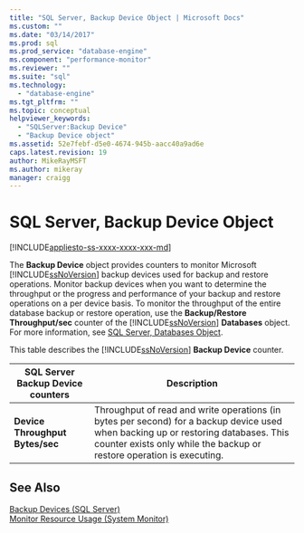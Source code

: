 ```yaml
---
title: "SQL Server, Backup Device Object | Microsoft Docs"
ms.custom: ""
ms.date: "03/14/2017"
ms.prod: sql
ms.prod_service: "database-engine"
ms.component: "performance-monitor"
ms.reviewer: ""
ms.suite: "sql"
ms.technology: 
  - "database-engine"
ms.tgt_pltfrm: ""
ms.topic: conceptual
helpviewer_keywords: 
  - "SQLServer:Backup Device"
  - "Backup Device object"
ms.assetid: 52e7febf-d5e0-4674-945b-aacc40a9ad6e
caps.latest.revision: 19
author: MikeRayMSFT
ms.author: mikeray
manager: craigg
---
```

# SQL Server, Backup Device Object
[!INCLUDE[appliesto-ss-xxxx-xxxx-xxx-md](../../includes/appliesto-ss-xxxx-xxxx-xxx-md.md)]

  The **Backup Device** object provides counters to monitor Microsoft [!INCLUDE[ssNoVersion](../../includes/ssnoversion-md.md)] backup devices used for backup and restore operations. Monitor backup devices when you want to determine the throughput or the progress and performance of your backup and restore operations on a per device basis. To monitor the throughput of the entire database backup or restore operation, use the **Backup/Restore Throughput/sec** counter of the [!INCLUDE[ssNoVersion](../../includes/ssnoversion-md.md)] **Databases** object. For more information, see [SQL Server, Databases Object](../../relational-databases/performance-monitor/sql-server-databases-object.md).  
  
 This table describes the [!INCLUDE[ssNoVersion](../../includes/ssnoversion-md.md)] **Backup Device** counter.  
  
|SQL Server Backup Device counters|Description|  
|---------------------------------------|-----------------|  
|**Device Throughput Bytes/sec**|Throughput of read and write operations (in bytes per second) for a backup device used when backing up or restoring databases. This counter exists only while the backup or restore operation is executing.|  
  
## See Also  
 [Backup Devices &#40;SQL Server&#41;](../../relational-databases/backup-restore/backup-devices-sql-server.md)   
 [Monitor Resource Usage &#40;System Monitor&#41;](../../relational-databases/performance-monitor/monitor-resource-usage-system-monitor.md)  
  
  
